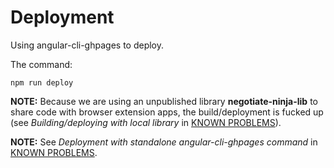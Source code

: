 # Deployment

Using angular-cli-ghpages to deploy.

The command:

```
npm run deploy
```

**NOTE:** Because we are using an unpublished library **negotiate-ninja-lib** to share code with browser extension apps, the build/deployment is fucked up (see _Building/deploying with local library_ in [KNOWN PROBLEMS](KNOWN-PROBLEMS.ms)).

**NOTE:** See _Deployment with standalone angular-cli-ghpages command_ in [KNOWN PROBLEMS](KNOWN-PROBLEMS.ms).
